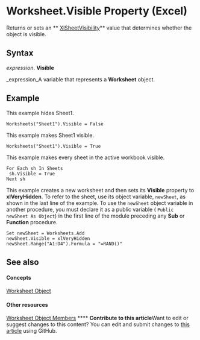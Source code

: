 
# Worksheet.Visible Property (Excel)

Returns or sets an  ** [XlSheetVisibility](615955a4-2ab9-b95f-de7c-6fb3e59d25bf.md)** value that determines whether the object is visible.


## Syntax

 _expression_. **Visible**

 _expression_A variable that represents a  **Worksheet** object.


## Example

This example hides Sheet1.


```
Worksheets("Sheet1").Visible = False
```

This example makes Sheet1 visible.




```
Worksheets("Sheet1").Visible = True
```

This example makes every sheet in the active workbook visible.




```
For Each sh In Sheets 
 sh.Visible = True 
Next sh
```

This example creates a new worksheet and then sets its  **Visible** property to **xlVeryHidden**. To refer to the sheet, use its object variable,  `newSheet`, as shown in the last line of the example. To use the  `newSheet` object variable in another procedure, you must declare it as a public variable ( `Public newSheet As Object`) in the first line of the module preceding any  **Sub** or **Function** procedure.




```
Set newSheet = Worksheets.Add 
newSheet.Visible = xlVeryHidden 
newSheet.Range("A1:D4").Formula = "=RAND()"
```


## See also


#### Concepts


 [Worksheet Object](182b705e-854a-81cc-a4b0-59b942de55ae.md)
#### Other resources


 [Worksheet Object Members](f8c1afea-1a1c-f5e4-37e3-52c434c8c157.md)
****   **Contribute to this article**Want to edit or suggest changes to this content? You can edit and submit changes to  [this article](https://github.com/jhershey00/VBA_Excel_Test/OpenXMLCon/articles/48860564-6079-932e-2cae-0802235be61e.md) using GitHub.

